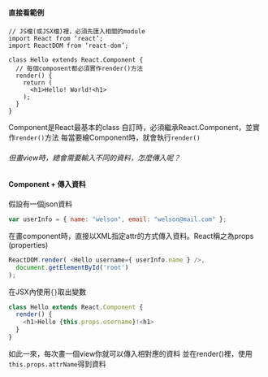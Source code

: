#### 直接看範例

```
// JS檔(或JSX檔)裡，必須先匯入相關的module
import React from ‘react’;
import ReactDOM from ‘react-dom’;

class Hello extends React.Component {
  // 每個component都必須實作render()方法
  render() { 
    return (
      <h1>Hello! World!<h1>
    );
  }
}
```
Component是React最基本的class
自訂時，必須繼承React.Component，並實作`render()`方法
每當要繪Component時，就會執行`render()`


###### 但畫view時，總會需要輸入不同的資料，怎麼傳入呢？


#### Component + 傳入資料

假設有一個json資料
```js
var userInfo = { name: "welson", email: "welson@mail.com" };
```
在畫component時，直接以XML指定attr的方式傳入資料。React稱之為props (properties)
```js
ReactDOM.render( <Hello username={ userInfo.name } />, 
  document.getElementById('root') 
);
```
在JSX內使用`{}`取出變數
```js
class Hello extends React.Component {
  render() {
    <h1>Hello {this.props.username}!<h1> 
  }
}
```
如此一來，每次畫一個view你就可以傳入相對應的資料
並在render()裡，使用`this.props.attrName`得到資料
